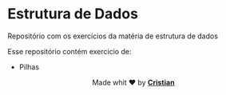 # Estrutura de Dados
Repositório com os exercícios da matéria de estrutura de dados

Esse repositório contém exercicio de:

* Pilhas

<p align="center">Made whit ❤️ by <strong><a href="http://linkedin.com/in/cristian-silva-dev" target="blank" >Cristian</></p></strong>